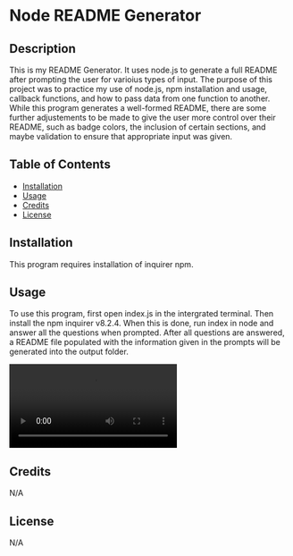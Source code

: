 # Node README Generator

## Description

This is my README Generator.  It uses node.js to generate a full README after prompting the user for varioius types of input.  The purpose of this project was to practice my use of node.js, npm installation and usage, callback functions, and how to pass data from one function to another.  While this program generates a well-formed README, there are some further adjustements to be made to give the user more control over their README, such as badge colors, the inclusion of certain sections, and maybe validation to ensure that appropriate input was given. 

## Table of Contents

- [Installation](#installation)
- [Usage](#usage)
- [Credits](#credits)
- [License](#license)

## Installation

This program requires installation of inquirer npm.

## Usage

To use this program, first open index.js in the intergrated terminal.  Then install the npm inquirer v8.2.4.  When this is done, run index in node and answer all the questions when prompted.  After all questions are answered, a README file populated with the information given in the prompts will be generated into the output folder.  

![Tutorial](https://user-images.githubusercontent.com/117387546/208228069-c379aaaa-e825-4e52-8eff-c82f564dc6bb.mp4)

## Credits

N/A

## License

N/A
